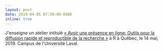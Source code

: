 ```yaml
---
layout: post
date: 2019-04-05 07:59:00-0400
inline: true
---
```


J'enseigne un atelier intitulé [« Avoir une présence en ligne: Outils pour la diffusion rapide et reproductible de la recherche »](http://raquebec.ulaval.ca/2019/event/avoir-une-presence-en-ligne-1) à R à Québec, le 14 mai, 2019. Campus de l'Université Laval. 